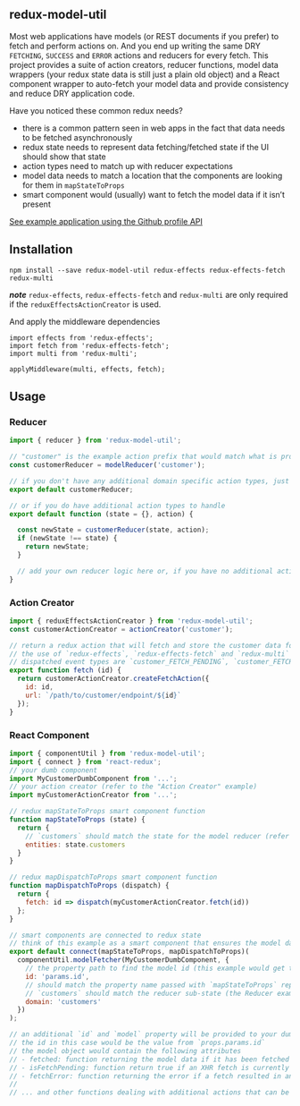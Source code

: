 redux-model-util
----------------

Most web applications have models (or REST documents if you prefer) to fetch and perform actions on.  And you end up writing the same DRY `FETCHING`, `SUCCESS` and `ERROR` actions and reducers for every fetch.  This project provides a suite of action creators, reducer functions, model data wrappers (your redux state data is still just a plain old object) and a React component wrapper to auto-fetch your model data and provide consistency and reduce DRY application code.

Have you noticed these common redux needs?
- there is a common pattern seen in web apps in the fact that data needs to be fetched asynchronously
- redux state needs to represent data fetching/fetched state if the UI should show that state
- action types need to match up with reducer expectations
- model data needs to match a location that the components are looking for them in `mapStateToProps`
- smart component would (usually) want to fetch the model data if it isn’t present

[See example application using the Github profile API](./examples/github-profile)

## Installation
```
npm install --save redux-model-util redux-effects redux-effects-fetch redux-multi
```
***note*** `redux-effects`, `redux-effects-fetch` and `redux-multi` are only required if the `reduxEffectsActionCreator` is used.

And apply the middleware dependencies
```
import effects from 'redux-effects';
import fetch from 'redux-effects-fetch';
import multi from 'redux-multi';

applyMiddleware(multi, effects, fetch);
```

## Usage

### Reducer
```javascript
import { reducer } from 'redux-model-util';

// "customer" is the example action prefix that would match what is provided to the action creator
const customerReducer = modelReducer('customer');

// if you don't have any additional domain specific action types, just use the line below
export default customerReducer;

// or if you do have additional action types to handle
export default function (state = {}, action) {

  const newState = customerReducer(state, action);
  if (newState !== state) {
    return newState;
  }

  // add your own reducer logic here or, if you have no additional action types to work with
}
```

### Action Creator
```javascript
import { reduxEffectsActionCreator } from 'redux-model-util';
const customerActionCreator = actionCreator('customer');

// return a redux action that will fetch and store the customer data for the provided id
// the use of `redux-effects`, `redux-effects-fetch` and `redux-multi` is required
// dispatched event types are `customer_FETCH_PENDING`, `customer_FETCH_SUCCESS`, `customer_FETCH_ERROR`
export function fetch (id) {
  return customerActionCreator.createFetchAction({
    id: id,
    url: `/path/to/customer/endpoint/${id}`
  });
}
```

### React Component
```javascript
import { componentUtil } from 'redux-model-util';
import { connect } from 'react-redux';
// your dumb component
import MyCustomerDumbComponent from '...';
// your action creator (refer to the "Action Creator" example)
import myCustomerActionCreator from '...';

// redux mapStateToProps smart component function
function mapStateToProps (state) {
  return {
    // `customers` should match the state for the model reducer (refer to "Reducer" example)
    entities: state.customers
  }
}

// redux mapDispatchToProps smart component function
function mapDispatchToProps (dispatch) {
  return {
    fetch: id => dispatch(myCustomerActionCreator.fetch(id))
  };
}

// smart components are connected to redux state
// think of this example as a smart component that ensures the model data is fetched and the model is provided as a prop value
export default connect(mapStateToProps, mapDispatchToProps)(
  componentUtil.modelFetcher(MyCustomerDumbComponent, {
    // the property path to find the model id (this example would get the id from props.params.id)
    id: 'params.id',
    // should match the property name passed with `mapStateToProps` representing the models domain object
    // `customers` should match the reducer sub-state (the Reducer example would be merged using combineReducers)
    domain: 'customers'
  })
);

// an additional `id` and `model` property will be provided to your dumb component
// the id in this case would be the value from `props.params.id`
// the model object would contain the following attributes
// - fetched: function returning the model data if it has been fetched
// - isFetchPending: function return true if an XHR fetch is currently in progress
// - fetchError: function returning the error if a fetch resulted in an error
//
// ... and other functions dealing with additional actions that can be executed on a model
```

